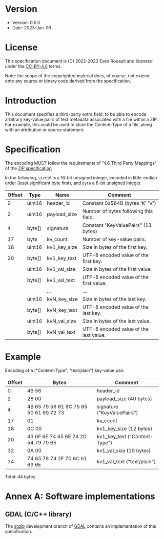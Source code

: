 # Version

- Version: 0.5.0
- Date: 2023-Jan-06

# License

This specification document is (C) 2022-2023 Even Rouault and licensed under the
[CC-BY-4.0](https://spdx.org/licenses/CC-BY-4.0.html) terms.

Note: the scope of the copyrighted material does, of course, not extend onto
any source or binary code derived from the specification.

# Introduction

This document specifies a third-party extra field, to be able to encode arbitrary
key-value pairs of text metadata associated with a file within a ZIP. For example,
this could be used to store the Content-Type of a file, along with an attribution
or source statement.

# Specification

The encoding MUST follow the requirements of "4.6 Third Party Mappings" of the
[ZIP specification](https://pkware.cachefly.net/webdocs/APPNOTE/APPNOTE-6.3.9.TXT)

In the following, ``uint16`` is a 16-bit unsigned integer, encoded in little-endian
order (least significant byte first), and ``byte`` a 8-bit unsigned integer.

| Offset | Type   |    Name         | Comment                                    |
| ------ | ------ | --------------- | ------------------------------------------ |
|    0   | uint16 | header_id       | Constant 0x564B (bytes 'K' 'V')            |
|    2   | uint16 | payload_size    | Number of bytes following this field.      |
|    4   | byte[] | signature       | Constant "KeyValuePairs" (13 bytes)        |
|   17   | byte   | kv_count        | Number of key-value pairs.                 |
|   18   | uint16 | kv1_key_size    | Size in bytes of the first key.            |
|   20   | byte[] | kv1_key_text    | UTF-8 encoded value of the first key.      |
|        | uint16 | kv1_val_size    | Size in bytes of the first value.          |
|        | byte[] | kv1_val_text    | UTF-8 encoded value of the first value.    |
|        |        | ...             | ....                                       |
|        | uint16 | kvN_key_size    | Size in bytes of the last key.             |
|        | byte[] | kvN_key_text    | UTF-8 encoded value of the last key.       |
|        | uint16 | kvN_val_size    | Size in bytes of the last value.           |
|        | byte[] | kvN_val_text    | UTF-8 encoded value of the last value.     |

# Example

Encoding of a ("Content-Type", "text/plain") key-value pair:

| Offset  | Bytes                                  | Comment                                    |
| ------- | -------------------------------------- | ------------------------------------------ |
|    0    | 4B 56                                  | header_id                                  |
|    2    | 28 00                                  | payload_size (40 bytes)                    |
|    4    | 4B 65 79 56 61 6C 75 65 50 61 69 72 73 | signature ("KeyValuePairs")                |
|   17    | 01                                     | kv_count                                   |
|   18    | 0C 00                                  | kv1_key_size (12 bytes)                    |
|   20    | 43 6F 6E 74 65 6E 74 2D 54 79 70 65    | kv1_key_text ("Content-Type")              |
|   32    | 0A 00                                  | kv1_val_size (10 bytes)                    |
|   34    | 74 65 78 74 2F 70 6C 61 69 6E          | kv1_val_text ("text/plain")                |

Total: 44 bytes

# Annex A: Software implementations

## GDAL (C/C++ library)

The [sozip](https://github.com/rouault/gdal/tree/sozip) development branch
of [GDAL](https://gdal.org) contains an implementation of this specification.

